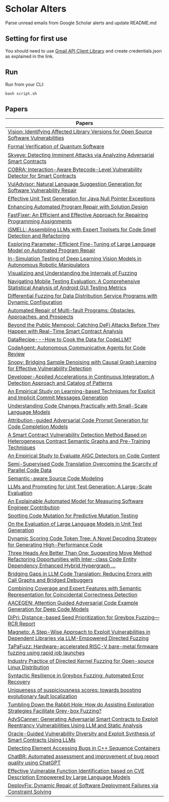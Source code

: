 # Scholar Alters
Parse unread emails from Google Scholar alerts and update README.md

## Setting for first use
You should need to use [Gmail API Client Library](https://developers.google.com/gmail/api/quickstart/python) and create
credentials.json as explained in the link.

## Run
Run from your CLI:
```
bash script.sh
```
## Papers

| Papers |
| --- |
| [Vision: Identifying Affected Library Versions for Open Source Software Vulnerabilities](https://scholar.google.com/scholar_url?url=https://dl.acm.org/doi/abs/10.1145/3691620.3695516&hl=vi&sa=X&d=5226411406080008775&ei=BckXZ4vwHaG26rQPoM2f-QE&scisig=AFWwaea1MhAa9S0LzW1RQ25VtFEr&oi=scholaralrt&hist=apJ4fD8AAAAJ:13534924455939102554:AFWwaeZN-y-gtbFtywJ0Xio3nYxl&html=&pos=0&folt=cit) |
| [Formal Veriﬁcation of Quantum Software](https://scholar.google.com/scholar_url?url=https://search.proquest.com/openview/1bbb573894a8f834ee0c75c102b3e4db/1%3Fpq-origsite%3Dgscholar%26cbl%3D18750%26diss%3Dy&hl=vi&sa=X&d=8223287044395536188&ei=BckXZ4vwHaG26rQPoM2f-QE&scisig=AFWwaebowVbvxMqM-WrEJs0-TieD&oi=scholaralrt&hist=apJ4fD8AAAAJ:13534924455939102554:AFWwaeZN-y-gtbFtywJ0Xio3nYxl&html=&pos=1&folt=cit) |
| [Skyeye: Detecting Imminent Attacks via Analyzing Adversarial Smart Contracts](https://scholar.google.com/scholar_url?url=https://dl.acm.org/doi/abs/10.1145/3691620.3695526&hl=vi&sa=X&d=2002429737097445935&ei=BckXZ4vwHaG26rQPoM2f-QE&scisig=AFWwaeZupyie4a5qoUDAtSuSMfeh&oi=scholaralrt&hist=apJ4fD8AAAAJ:13534924455939102554:AFWwaeZN-y-gtbFtywJ0Xio3nYxl&html=&pos=2&folt=cit) |
| [COBRA: Interaction-Aware Bytecode-Level Vulnerability Detector for Smart Contracts](https://scholar.google.com/scholar_url?url=https://dl.acm.org/doi/abs/10.1145/3691620.3695601&hl=vi&sa=X&d=11270357374504001583&ei=BckXZ4vwHaG26rQPoM2f-QE&scisig=AFWwaeb7d10Nvs_ALtc5nBce-jxv&oi=scholaralrt&hist=apJ4fD8AAAAJ:13534924455939102554:AFWwaeZN-y-gtbFtywJ0Xio3nYxl&html=&pos=3&folt=cit) |
| [VulAdvisor: Natural Language Suggestion Generation for Software Vulnerability Repair](https://scholar.google.com/scholar_url?url=https://dl.acm.org/doi/abs/10.1145/3691620.3695555&hl=vi&sa=X&d=14949893090613565344&ei=BckXZ4vwHaG26rQPoM2f-QE&scisig=AFWwaeZqo9JE1Pxf0b6nZJ1KxHo3&oi=scholaralrt&hist=apJ4fD8AAAAJ:13534924455939102554:AFWwaeZN-y-gtbFtywJ0Xio3nYxl&html=&pos=4&folt=cit) |
| [Effective Unit Test Generation for Java Null Pointer Exceptions](https://scholar.google.com/scholar_url?url=https://dl.acm.org/doi/abs/10.1145/3691620.3695484&hl=vi&sa=X&d=4244981357315179647&ei=BckXZ4vwHaG26rQPoM2f-QE&scisig=AFWwaeaW3tyV29QMYx_vjH6aZy9m&oi=scholaralrt&hist=apJ4fD8AAAAJ:13534924455939102554:AFWwaeZN-y-gtbFtywJ0Xio3nYxl&html=&pos=5&folt=cit) |
| [Enhancing Automated Program Repair with Solution Design](https://scholar.google.com/scholar_url?url=https://dl.acm.org/doi/abs/10.1145/3691620.3695537&hl=en&sa=X&d=13028260361472785750&ei=BckXZ9c2x7XqtA-kzM6ZAQ&scisig=AFWwaeZjrWC_TWZHgIVTVlvhSl7O&oi=scholaralrt&hist=apJ4fD8AAAAJ:5778505219825515303:AFWwaeaDDOggOneW-z6K3HLjAzuP&html=&pos=0&folt=cit) |
| [FastFixer: An Efficient and Effective Approach for Repairing Programming Assignments](https://scholar.google.com/scholar_url?url=https://dl.acm.org/doi/abs/10.1145/3691620.3695062&hl=en&sa=X&d=12580566988627967145&ei=BckXZ9c2x7XqtA-kzM6ZAQ&scisig=AFWwaeYqL38ChPO5qcgflAgFuizf&oi=scholaralrt&hist=apJ4fD8AAAAJ:5778505219825515303:AFWwaeaDDOggOneW-z6K3HLjAzuP&html=&pos=1&folt=cit) |
| [iSMELL: Assembling LLMs with Expert Toolsets for Code Smell Detection and Refactoring](https://scholar.google.com/scholar_url?url=https://dl.acm.org/doi/abs/10.1145/3691620.3695508&hl=en&sa=X&d=7202943471193826049&ei=BckXZ9c2x7XqtA-kzM6ZAQ&scisig=AFWwaeblOHjkD4TW2UHXqTCf3Q5y&oi=scholaralrt&hist=apJ4fD8AAAAJ:5778505219825515303:AFWwaeaDDOggOneW-z6K3HLjAzuP&html=&pos=2&folt=cit) |
| [Exploring Parameter-Efficient Fine-Tuning of Large Language Model on Automated Program Repair](https://scholar.google.com/scholar_url?url=https://dl.acm.org/doi/abs/10.1145/3691620.3695066&hl=en&sa=X&d=18109280530866880416&ei=BckXZ9c2x7XqtA-kzM6ZAQ&scisig=AFWwaebYRI4adAJZ0PjuM24l1q7P&oi=scholaralrt&hist=apJ4fD8AAAAJ:5778505219825515303:AFWwaeaDDOggOneW-z6K3HLjAzuP&html=&pos=3&folt=cit) |
| [In-Simulation Testing of Deep Learning Vision Models in Autonomous Robotic Manipulators](https://scholar.google.com/scholar_url?url=https://dl.acm.org/doi/abs/10.1145/3691620.3695281&hl=en&sa=X&d=5598438332938593055&ei=BckXZ9c2x7XqtA-kzM6ZAQ&scisig=AFWwaeb4uA1RyODoHCOaF90u5-b7&oi=scholaralrt&hist=apJ4fD8AAAAJ:5778505219825515303:AFWwaeaDDOggOneW-z6K3HLjAzuP&html=&pos=4&folt=cit) |
| [Visualizing and Understanding the Internals of Fuzzing](https://scholar.google.com/scholar_url?url=https://dl.acm.org/doi/abs/10.1145/3691620.3695284&hl=en&sa=X&d=3196985981642554813&ei=BckXZ9c2x7XqtA-kzM6ZAQ&scisig=AFWwaeaDyruo9NLOUklyIdyFPElS&oi=scholaralrt&hist=apJ4fD8AAAAJ:5778505219825515303:AFWwaeaDDOggOneW-z6K3HLjAzuP&html=&pos=5&folt=cit) |
| [Navigating Mobile Testing Evaluation: A Comprehensive Statistical Analysis of Android GUI Testing Metrics](https://scholar.google.com/scholar_url?url=https://dl.acm.org/doi/abs/10.1145/3691620.3695476&hl=en&sa=X&d=18327825220473212910&ei=BckXZ9c2x7XqtA-kzM6ZAQ&scisig=AFWwaeaY2o8QasO7dPC22rPfxrqC&oi=scholaralrt&hist=apJ4fD8AAAAJ:5778505219825515303:AFWwaeaDDOggOneW-z6K3HLjAzuP&html=&pos=6&folt=cit) |
| [Differential Fuzzing for Data Distribution Service Programs with Dynamic Configuration](https://scholar.google.com/scholar_url?url=https://dl.acm.org/doi/abs/10.1145/3691620.3695073&hl=en&sa=X&d=11192004309595992153&ei=BckXZ9c2x7XqtA-kzM6ZAQ&scisig=AFWwaebcIY_GqNnwikzvtaXORvuw&oi=scholaralrt&hist=apJ4fD8AAAAJ:5778505219825515303:AFWwaeaDDOggOneW-z6K3HLjAzuP&html=&pos=7&folt=cit) |
| [Automated Repair of Multi-fault Programs: Obstacles, Approaches, and Prospects](https://scholar.google.com/scholar_url?url=https://dl.acm.org/doi/abs/10.1145/3691620.3695287&hl=en&sa=X&d=2796473133658109899&ei=BckXZ9c2x7XqtA-kzM6ZAQ&scisig=AFWwaeb1Q0Hcu2hmRG6cTZfsjYsi&oi=scholaralrt&hist=apJ4fD8AAAAJ:5778505219825515303:AFWwaeaDDOggOneW-z6K3HLjAzuP&html=&pos=8&folt=cit) |
| [Beyond the Public Mempool: Catching DeFi Attacks Before They Happen with Real-Time Smart Contract Analysis](https://scholar.google.com/scholar_url?url=https://orbilu.uni.lu/bitstream/10993/62253/1/Beyond_the_Public_Mempool_final.pdf&hl=en&sa=X&d=12178660609304649234&ei=BckXZ9c2x7XqtA-kzM6ZAQ&scisig=AFWwaeYWz20ZGCkhBrDEpjgrtsBt&oi=scholaralrt&hist=apJ4fD8AAAAJ:5778505219825515303:AFWwaeaDDOggOneW-z6K3HLjAzuP&html=&pos=9&folt=cit) |
| [DataRecipe---How to Cook the Data for CodeLLM?](https://scholar.google.com/scholar_url?url=https://dl.acm.org/doi/abs/10.1145/3691620.3695593&hl=vi&sa=X&d=10946430160719766340&ei=BckXZ762FrmI6rQPhf6hiAs&scisig=AFWwaeYH90801h_oIivxMUCCqw0Z&oi=scholaralrt&hist=apJ4fD8AAAAJ:11724652424841979500:AFWwaeb06hHZ-3j7Bb1sOMTsP9ed&html=&pos=1&folt=cit) |
| [CodeAgent: Autonomous Communicative Agents for Code Review](https://scholar.google.com/scholar_url?url=https://www.researchgate.net/profile/Haoye-Tian/publication/385008807_CodeAgent_Autonomous_Communicative_Agents_for_Code_Review/links/6711f359d796f96b8ebd8131/CodeAgent-Autonomous-Communicative-Agents-for-Code-Review.pdf&hl=vi&sa=X&d=903731754987359794&ei=BckXZ762FrmI6rQPhf6hiAs&scisig=AFWwaeZmW12a4HUtiiw2GjIdkJaN&oi=scholaralrt&hist=apJ4fD8AAAAJ:11724652424841979500:AFWwaeb06hHZ-3j7Bb1sOMTsP9ed&html=&pos=3&folt=cit) |
| [Snopy: Bridging Sample Denoising with Causal Graph Learning for Effective Vulnerability Detection](https://scholar.google.com/scholar_url?url=https://dl.acm.org/doi/abs/10.1145/3691620.3695057&hl=en&sa=X&d=10501709118351072852&ei=BckXZ4HdH5uJ6rQP6aHFmAU&scisig=AFWwaeZzmgVykaTqefsaxNtEc7gE&oi=scholaralrt&hist=apJ4fD8AAAAJ:15725322226479601129:AFWwaeYp-8wbw5OHTjoCHLP43E0V&html=&pos=0&folt=rel) |
| [Developer-Applied Accelerations in Continuous Integration: A Detection Approach and Catalog of Patterns](https://scholar.google.com/scholar_url?url=https://dl.acm.org/doi/abs/10.1145/3691620.3695533&hl=en&sa=X&d=16461928196386939671&ei=BckXZ4HdH5uJ6rQP6aHFmAU&scisig=AFWwaeaTOnl8uENAKu7I1JFEe1RA&oi=scholaralrt&hist=apJ4fD8AAAAJ:15725322226479601129:AFWwaeYp-8wbw5OHTjoCHLP43E0V&html=&pos=3&folt=rel) |
| [An Empirical Study on Learning-based Techniques for Explicit and Implicit Commit Messages Generation](https://scholar.google.com/scholar_url?url=https://dl.acm.org/doi/abs/10.1145/3691620.3695025&hl=en&sa=X&d=644387494081582993&ei=BckXZ4HdH5uJ6rQP6aHFmAU&scisig=AFWwaeaW-F2AEYoDsTm90LJ7A3mD&oi=scholaralrt&hist=apJ4fD8AAAAJ:15725322226479601129:AFWwaeYp-8wbw5OHTjoCHLP43E0V&html=&pos=4&folt=rel) |
| [Understanding Code Changes Practically with Small-Scale Language Models](https://scholar.google.com/scholar_url?url=https://dl.acm.org/doi/abs/10.1145/3691620.3694999&hl=en&sa=X&d=9145288900814984675&ei=BckXZ4HdH5uJ6rQP6aHFmAU&scisig=AFWwaeZKdA54FinM26b6XDJjvaR5&oi=scholaralrt&hist=apJ4fD8AAAAJ:15725322226479601129:AFWwaeYp-8wbw5OHTjoCHLP43E0V&html=&pos=5&folt=rel) |
| [Attribution-guided Adversarial Code Prompt Generation for Code Completion Models](https://scholar.google.com/scholar_url?url=https://dl.acm.org/doi/abs/10.1145/3691620.3695517&hl=en&sa=X&d=10037041656773167304&ei=BckXZ4HdH5uJ6rQP6aHFmAU&scisig=AFWwaeZ-pcSbMRTw74RRZi46HJyo&oi=scholaralrt&hist=apJ4fD8AAAAJ:15725322226479601129:AFWwaeYp-8wbw5OHTjoCHLP43E0V&html=&pos=6&folt=rel) |
| [A Smart Contract Vulnerability Detection Method Based on Heterogeneous Contract Semantic Graphs and Pre-Training Techniques](https://scholar.google.com/scholar_url?url=https://www.mdpi.com/2079-9292/13/18/3786&hl=en&sa=X&d=17718174669949180746&ei=BckXZ8r5BYiCy9YP4oSS6As&scisig=AFWwaeY01Zt8UfJ-qXMe5Xqu1Wve&oi=scholaralrt&hist=apJ4fD8AAAAJ:6234092987365270793:AFWwaeZHIN6aK_iU38VPuuMoYcVu&html=&pos=0&folt=rel) |
| [An Empirical Study to Evaluate AIGC Detectors on Code Content](https://scholar.google.com/scholar_url?url=https://dl.acm.org/doi/abs/10.1145/3691620.3695468&hl=en&sa=X&d=15282468849465849228&ei=BckXZ8r5BYiCy9YP4oSS6As&scisig=AFWwaeY5Uwp7Qhfn_0pPd6s3AozQ&oi=scholaralrt&hist=apJ4fD8AAAAJ:6234092987365270793:AFWwaeZHIN6aK_iU38VPuuMoYcVu&html=&pos=2&folt=rel) |
| [Semi-Supervised Code Translation Overcoming the Scarcity of Parallel Code Data](https://scholar.google.com/scholar_url?url=https://dl.acm.org/doi/abs/10.1145/3691620.3695524&hl=en&sa=X&d=4481776081597986871&ei=BckXZ8r5BYiCy9YP4oSS6As&scisig=AFWwaeYk0T3VRBWXsXebw3GwtuJT&oi=scholaralrt&hist=apJ4fD8AAAAJ:6234092987365270793:AFWwaeZHIN6aK_iU38VPuuMoYcVu&html=&pos=3&folt=rel) |
| [Semantic-aware Source Code Modeling](https://scholar.google.com/scholar_url?url=https://dl.acm.org/doi/abs/10.1145/3691620.3695605&hl=en&sa=X&d=4391629442730112506&ei=BckXZ8r5BYiCy9YP4oSS6As&scisig=AFWwaebbYgEJfkp9yTREFimKohS0&oi=scholaralrt&hist=apJ4fD8AAAAJ:6234092987365270793:AFWwaeZHIN6aK_iU38VPuuMoYcVu&html=&pos=6&folt=rel) |
| [LLMs and Prompting for Unit Test Generation: A Large-Scale Evaluation](https://scholar.google.com/scholar_url?url=https://dl.acm.org/doi/abs/10.1145/3691620.3695330&hl=en&sa=X&d=10249127365492757699&ei=BckXZ7fNHPDIy9YPyI33mAg&scisig=AFWwaeaP-ZuCUeQwgJsKYfEpBNKl&oi=scholaralrt&hist=apJ4fD8AAAAJ:13416253053927943580:AFWwaeZVA4m24uKFAp1p69HyQLno&html=&pos=0&folt=art) |
| [An Explainable Automated Model for Measuring Software Engineer Contribution](https://scholar.google.com/scholar_url?url=https://dl.acm.org/doi/abs/10.1145/3691620.3695071&hl=en&sa=X&d=17712670199932150791&ei=BckXZ7fNHPDIy9YPyI33mAg&scisig=AFWwaeZaMzAMyZxgYr_SGJ3j20On&oi=scholaralrt&hist=apJ4fD8AAAAJ:13416253053927943580:AFWwaeZVA4m24uKFAp1p69HyQLno&html=&pos=2&folt=art) |
| [Spotting Code Mutation for Predictive Mutation Testing](https://scholar.google.com/scholar_url?url=https://dl.acm.org/doi/abs/10.1145/3691620.3695491&hl=en&sa=X&d=7191948020024951798&ei=BMkXZ7_fNra56rQPudbVsAI&scisig=AFWwaeYW8vOZJdJIR-dhBJLKmnPb&oi=scholaralrt&hist=apJ4fD8AAAAJ:4465730527138788254:AFWwaebhnVuF-27TSh32-dm_KGTR&html=&pos=2&folt=cit) |
| [On the Evaluation of Large Language Models in Unit Test Generation](https://scholar.google.com/scholar_url?url=https://dl.acm.org/doi/abs/10.1145/3691620.3695529&hl=vi&sa=X&d=8784844171427553990&ei=BckXZ7KDE5WOy9YP06b2oAI&scisig=AFWwaeZ4yShFQGttG_DtxPmoBqDu&oi=scholaralrt&hist=apJ4fD8AAAAJ:11355862984917483435:AFWwaeZvT_NNWQMu4_zZrEW644gW&html=&pos=3&folt=rel) |
| [Dynamic Scoring Code Token Tree: A Novel Decoding Strategy for Generating High-Performance Code](https://scholar.google.com/scholar_url?url=https://dl.acm.org/doi/abs/10.1145/3691620.3695505&hl=vi&sa=X&d=6940406059212076490&ei=BckXZ7KDE5WOy9YP06b2oAI&scisig=AFWwaeYWTGhZbWjrObKP1Go7eugK&oi=scholaralrt&hist=apJ4fD8AAAAJ:11355862984917483435:AFWwaeZvT_NNWQMu4_zZrEW644gW&html=&pos=4&folt=rel) |
| [Three Heads Are Better Than One: Suggesting Move Method Refactoring Opportunities with Inter-class Code Entity Dependency Enhanced Hybrid Hypergraph …](https://scholar.google.com/scholar_url?url=https://dl.acm.org/doi/abs/10.1145/3691620.3695068&hl=vi&sa=X&d=14207667864053709711&ei=BckXZ7KDE5WOy9YP06b2oAI&scisig=AFWwaeYlJa1IP3cH-xx-U3UhIGfW&oi=scholaralrt&hist=apJ4fD8AAAAJ:11355862984917483435:AFWwaeZvT_NNWQMu4_zZrEW644gW&html=&pos=7&folt=rel) |
| [Bridging Gaps in LLM Code Translation: Reducing Errors with Call Graphs and Bridged Debuggers](https://scholar.google.com/scholar_url?url=https://dl.acm.org/doi/abs/10.1145/3691620.3695322&hl=vi&sa=X&d=3096849456711000912&ei=BckXZ7KDE5WOy9YP06b2oAI&scisig=AFWwaeY6PHMh13UAupMA-Oma9yxh&oi=scholaralrt&hist=apJ4fD8AAAAJ:11355862984917483435:AFWwaeZvT_NNWQMu4_zZrEW644gW&html=&pos=9&folt=rel) |
| [Combining Coverage and Expert Features with Semantic Representation for Coincidental Correctness Detection](https://scholar.google.com/scholar_url?url=https://dl.acm.org/doi/abs/10.1145/3691620.3695542&hl=en&sa=X&d=15480836267474165912&ei=BckXZ9jSFLO26rQP8vnRoQQ&scisig=AFWwaeYZlIF0zqcBvkjiHAENofUy&oi=scholaralrt&hist=apJ4fD8AAAAJ:11631047573362457156:AFWwaeYhbBKL65h4pzyKCNru3s-R&html=&pos=2&folt=rel) |
| [AACEGEN: Attention Guided Adversarial Code Example Generation for Deep Code Models](https://scholar.google.com/scholar_url?url=https://dl.acm.org/doi/abs/10.1145/3691620.3695500&hl=en&sa=X&d=4172545057229686892&ei=BckXZ_SpJ4-w6rQP1fmn8AY&scisig=AFWwaeZO5t6RYMOg5ye368kG_9uR&oi=scholaralrt&hist=apJ4fD8AAAAJ:16488056128958629805:AFWwaeZVy5biUXZBZUZeh3-Oz0_I&html=&pos=2&folt=rel) |
| [DiPri: Distance-based Seed Prioritization for Greybox Fuzzing—RCR Report](https://scholar.google.com/scholar_url?url=https://dl.acm.org/doi/pdf/10.1145/3701298&hl=en&sa=X&d=14606728583107885461&ei=BckXZ9WIDe616rQPmaPX-A0&scisig=AFWwaeZ4jl6X2oTCemluWQGL4S00&oi=scholaralrt&hist=apJ4fD8AAAAJ:11137134570824175991:AFWwaeZJgvZkFmSwNlRigHvrI7d8&html=&pos=0&folt=rel) |
| [Magneto: A Step-Wise Approach to Exploit Vulnerabilities in Dependent Libraries via LLM-Empowered Directed Fuzzing](https://scholar.google.com/scholar_url?url=https://dl.acm.org/doi/abs/10.1145/3691620.3695531&hl=en&sa=X&d=14803247006525887708&ei=BckXZ9WIDe616rQPmaPX-A0&scisig=AFWwaeZARRK2dwk2QI8aB-Dr43PJ&oi=scholaralrt&hist=apJ4fD8AAAAJ:11137134570824175991:AFWwaeZJgvZkFmSwNlRigHvrI7d8&html=&pos=1&folt=rel) |
| [TaPaFuzz: Hardware-accelerated RISC-V bare-metal firmware fuzzing using rapid job launches](https://scholar.google.com/scholar_url?url=https://www.sciencedirect.com/science/article/pii/S138376212400225X&hl=en&sa=X&d=11707971653932749245&ei=BckXZ9WIDe616rQPmaPX-A0&scisig=AFWwaeaFOC5km6ZyuBqsubAdbNRs&oi=scholaralrt&hist=apJ4fD8AAAAJ:11137134570824175991:AFWwaeZJgvZkFmSwNlRigHvrI7d8&html=&pos=3&folt=rel) |
| [Industry Practice of Directed Kernel Fuzzing for Open-source Linux Distribution](https://scholar.google.com/scholar_url?url=https://dl.acm.org/doi/abs/10.1145/3691620.3695278&hl=en&sa=X&d=16861561295972838048&ei=BckXZ9WIDe616rQPmaPX-A0&scisig=AFWwaeZULIU9YUufBXk4Peo227Sg&oi=scholaralrt&hist=apJ4fD8AAAAJ:11137134570824175991:AFWwaeZJgvZkFmSwNlRigHvrI7d8&html=&pos=5&folt=rel) |
| [Syntactic Resilience in Greybox Fuzzing: Automated Error Recovery](https://scholar.google.com/scholar_url?url=https://dl.acm.org/doi/abs/10.1145/3691620.3695607&hl=en&sa=X&d=7917673209190172243&ei=BckXZ9WIDe616rQPmaPX-A0&scisig=AFWwaeam2V6y-1ah3DK5WfxaPqi-&oi=scholaralrt&hist=apJ4fD8AAAAJ:11137134570824175991:AFWwaeZJgvZkFmSwNlRigHvrI7d8&html=&pos=6&folt=rel) |
| [Uniqueness of suspiciousness scores: towards boosting evolutionary fault localization](https://scholar.google.com/scholar_url?url=https://journals-sol.sbc.org.br/index.php/jserd/article/view/3651&hl=en&sa=X&d=14758571335012012015&ei=BckXZ9WIDe616rQPmaPX-A0&scisig=AFWwaeYlpr5JA5XwZoMWJL14f2BQ&oi=scholaralrt&hist=apJ4fD8AAAAJ:11137134570824175991:AFWwaeZJgvZkFmSwNlRigHvrI7d8&html=&pos=7&folt=rel) |
| [Tumbling Down the Rabbit Hole: How do Assisting Exploration Strategies Facilitate Grey-box Fuzzing?](https://scholar.google.com/scholar_url?url=https://arxiv.org/pdf/2409.14541&hl=vi&sa=X&d=573705877341269540&ei=BckXZ4_IJaS-y9YP-Yn02Q8&scisig=AFWwaeZ4cAONoVsKgoIytkuW5G3X&oi=scholaralrt&hist=apJ4fD8AAAAJ:16065687014273664109:AFWwaeYpvD7V4gPm0ywHhNT6YvSk&html=&pos=0&folt=rel) |
| [AdvSCanner: Generating Adversarial Smart Contracts to Exploit Reentrancy Vulnerabilities Using LLM and Static Analysis](https://scholar.google.com/scholar_url?url=https://dl.acm.org/doi/abs/10.1145/3691620.3695482&hl=vi&sa=X&d=4012862629276389775&ei=BckXZ4_IJaS-y9YP-Yn02Q8&scisig=AFWwaeY2A-e4SibcQO7iaAFSnYpo&oi=scholaralrt&hist=apJ4fD8AAAAJ:16065687014273664109:AFWwaeYpvD7V4gPm0ywHhNT6YvSk&html=&pos=2&folt=rel) |
| [Oracle-Guided Vulnerability Diversity and Exploit Synthesis of Smart Contracts Using LLMs](https://scholar.google.com/scholar_url?url=https://dl.acm.org/doi/abs/10.1145/3691620.3695292&hl=vi&sa=X&d=18011730223234642700&ei=BckXZ4_IJaS-y9YP-Yn02Q8&scisig=AFWwaebrlWxGaYQEIYcCvGSJhj8r&oi=scholaralrt&hist=apJ4fD8AAAAJ:16065687014273664109:AFWwaeYpvD7V4gPm0ywHhNT6YvSk&html=&pos=3&folt=rel) |
| [Detecting Element Accessing Bugs in C++ Sequence Containers](https://scholar.google.com/scholar_url?url=https://dl.acm.org/doi/abs/10.1145/3691620.3695471&hl=vi&sa=X&d=7163196896707104845&ei=BckXZ4_IJaS-y9YP-Yn02Q8&scisig=AFWwaeb1BgDOKXdEAS0VDGylMYMH&oi=scholaralrt&hist=apJ4fD8AAAAJ:16065687014273664109:AFWwaeYpvD7V4gPm0ywHhNT6YvSk&html=&pos=5&folt=rel) |
| [ChatBR: Automated assessment and improvement of bug report quality using ChatGPT](https://scholar.google.com/scholar_url?url=https://happygirlzt.com/publications/ase24.pdf&hl=vi&sa=X&d=17769383737869938169&ei=BckXZ4_IJaS-y9YP-Yn02Q8&scisig=AFWwaeZczXExkA2gi_SVlqVTyG2U&oi=scholaralrt&hist=apJ4fD8AAAAJ:16065687014273664109:AFWwaeYpvD7V4gPm0ywHhNT6YvSk&html=&pos=8&folt=rel) |
| [Effective Vulnerable Function Identification based on CVE Description Empowered by Large Language Models](https://scholar.google.com/scholar_url?url=https://dl.acm.org/doi/abs/10.1145/3691620.3695013&hl=en&sa=X&d=7050231670465165385&ei=BckXZ9bXC9aw6rQP9_-noQc&scisig=AFWwaeYJFqAyKLtGQ7bNtBTKA63W&oi=scholaralrt&hist=apJ4fD8AAAAJ:10695555881282652625:AFWwaeakbu5Ta3HmdjfVean1AXL4&html=&pos=1&folt=cit) |
| [DeployFix: Dynamic Repair of Software Deployment Failures via Constraint Solving](https://scholar.google.com/scholar_url?url=https://dl.acm.org/doi/abs/10.1145/3691620.3695268&hl=en&sa=X&d=13751113586961249313&ei=BckXZ9bXC9aw6rQP9_-noQc&scisig=AFWwaeY75GiqYRa-BTzT8gnvu_KG&oi=scholaralrt&hist=apJ4fD8AAAAJ:10695555881282652625:AFWwaeakbu5Ta3HmdjfVean1AXL4&html=&pos=5&folt=cit) |
